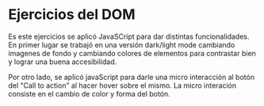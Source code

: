 
# Ejercicios del DOM

Es este ejercicios se aplicó JavaSCript para dar distintas funcionalidades. En primer lugar se trabajó en una versión dark/light mode cambiando imagenes de fondo y cambiando colores de elementos para contrastar bien y lograr una buena accesibilidad.

Por otro lado, se aplicó javaScript para darle una micro interacción al botón del "Call to action" al hacer hover sobre el mismo. La micro interación consiste en el cambio de color y forma del botón.

